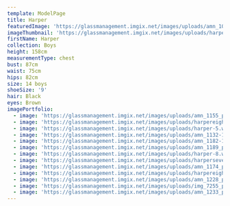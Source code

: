 ```yaml
---
template: ModelPage
title: Harper
featuredImage: 'https://glassmanagement.imgix.net/images/uploads/amn_1097_preview.jpg'
imageThumbnail: 'https://glassmanagement.imgix.net/images/uploads/harper-headshot.jpg'
firstName: Harper
collection: Boys
height: 158cm
measurementType: chest
bust: 87cm
waist: 75cm
hips: 82cm
size: 14 boys
shoeSize: '9'
hair: Black
eyes: Brown
imagePortfolio:
  - image: 'https://glassmanagement.imgix.net/images/uploads/amn_1155_preview.jpg'
  - image: 'https://glassmanagement.imgix.net/images/uploads/harpereight.jpg'
  - image: 'https://glassmanagement.imgix.net/images/uploads/harper-5.webp'
  - image: 'https://glassmanagement.imgix.net/images/uploads/amn_1132-1-_preview.jpg'
  - image: 'https://glassmanagement.imgix.net/images/uploads/amn_1182-1-_preview.jpg'
  - image: 'https://glassmanagement.imgix.net/images/uploads/amn_1189_preview.jpg'
  - image: 'https://glassmanagement.imgix.net/images/uploads/harper-8.webp'
  - image: 'https://glassmanagement.imgix.net/images/uploads/harperseven.jpg'
  - image: 'https://glassmanagement.imgix.net/images/uploads/amn_1174_preview.jpg'
  - image: 'https://glassmanagement.imgix.net/images/uploads/harpereight.jpg'
  - image: 'https://glassmanagement.imgix.net/images/uploads/amn_1228_preview.jpg'
  - image: 'https://glassmanagement.imgix.net/images/uploads/img_7255_preview-1.jpg'
  - image: 'https://glassmanagement.imgix.net/images/uploads/amn_1233_preview.jpg'
---
```


